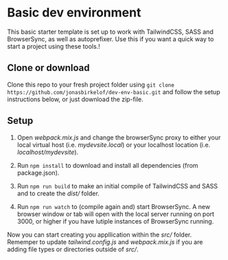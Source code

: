 # Basic dev environment

This basic starter template is set up to work with TailwindCSS, SASS and BrowserSync, as well as autoprefixer. Use this if you want a quick way to start a project using these tools.!

## Clone or download

Clone this repo to your fresh project folder using `git clone https://github.com/jonasbirkelof/dev-env-basic.git` and follow the setup instructions below, or just download the zip-file.

## Setup

1. Open *webpack.mix.js* and change the browserSync proxy to either your local virtual host (i.e. *mydevsite.local*) or your localhost location (i.e. *localhost/mydevsite*).

2. Run `npm install` to download and install all dependencies (from package.json).

3. Run `npm run build` to make an initial compile of TailwindCSS and SASS and to create the *dist/* folder.

4. Run `npm run watch` to (compile again and) start BrowserSync. A new browser window or tab will open with the local server running on port 3000, or higher if you have lutiple instances of BrowserSync running.

Now you can start creating you appllication within the *src/* folder. Rememper to update *tailwind.config.js* and *webpack.mix.js* if you are adding file types or directories outside of *src/*.